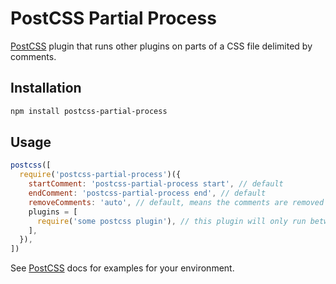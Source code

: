# PostCSS Partial Process

[PostCSS] plugin that runs other plugins on parts of a CSS file delimited by comments.

## Installation

```bash
npm install postcss-partial-process
```

## Usage

```js
postcss([
  require('postcss-partial-process')({
    startComment: 'postcss-partial-process start', // default
    endComment: 'postcss-partial-process end', // default
    removeComments: 'auto', // default, means the comments are removed unless they are important (e.g. /*! like this */); also accepts `true` or `false`
    plugins = [
      require('some postcss plugin'), // this plugin will only run between the comments "postcss-partial-process start" and "postcss-partial-process end"
    ],
  }),
])
```

See [PostCSS] docs for examples for your environment.

[PostCSS]: https://github.com/postcss/postcss
